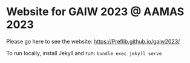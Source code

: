 # Website for GAIW 2023 @ AAMAS 2023

Please go here to see the website: https://Preflib.github.io/gaiw2023/

To run locally, install Jekyll and run: `bundle exec jekyll serve`
